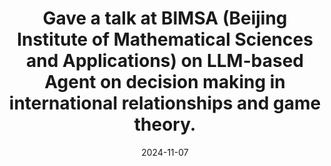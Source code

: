 ---
title: Gave a talk at BIMSA (Beijing Institute of Mathematical Sciences and Applications) on LLM-based Agent on decision making in international relationships and game theory.
cms_exclude: true

date: "2024-11-07"

# View.
#   1 = List
#   2 = Compact
#   3 = Card
view: 1

# Optional header image (relative to `static/media/` folder).
header:
  caption: ''
  image: ''
---